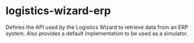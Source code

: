 # logistics-wizard-erp
Defines the API used by the Logistics Wizard to retrieve data from an ERP system. Also provides a default implementation to be used as a simulator.

